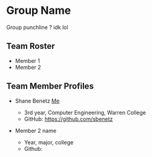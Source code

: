 # Group Name

Group punchline ? idk lol

## Team Roster
* Member 1
* Member 2

## Team Member Profiles
* Shane Benetz
[Me](https://ucsdtritons.com/images/2020/1/10/Shane_Benetz.jpg?width=300)
  * 3rd year, Computer Engineering, Warren College
  * GitHub: https://github.com/sbenetz
  
* Member 2 name
  * Year, major, college
  * Github:



